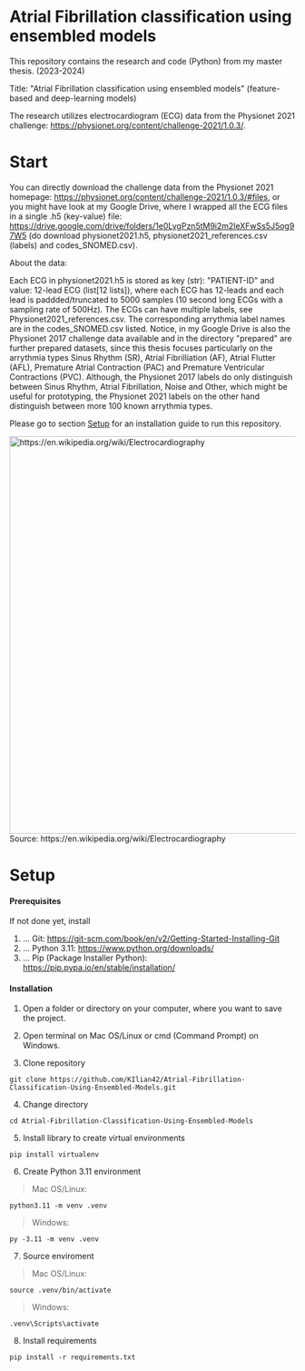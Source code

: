 # Atrial Fibrillation classification using ensembled models

This repository contains the research and code (Python) from my master thesis. (2023-2024)

Title: "Atrial Fibrillation classification using ensembled models" (feature-based and deep-learning models)

The research utilizes electrocardiogram (ECG) data from the Physionet 2021 challenge: https://physionet.org/content/challenge-2021/1.0.3/.

# Start

You can directly download the challenge data from the Physionet 2021 homepage: https://physionet.org/content/challenge-2021/1.0.3/#files,
or you might have look at my Google Drive, where I wrapped all the ECG files in a single .h5 (key-value) file:
https://drive.google.com/drive/folders/1e0LygPzn5tM9i2m2leXFwSs5J5og97W5
(do download physionet2021.h5, physionet2021_references.csv (labels) and codes_SNOMED.csv).

About the data:

Each ECG in physionet2021.h5 is stored as key (str): "PATIENT-ID" and value: 12-lead ECG (list[12 lists]), where each ECG has 12-leads and each lead is paddded/truncated to 5000 samples (10 second long ECGs with a sampling rate of 500Hz). The ECGs can have multiple labels, see Physionet2021_references.csv. The corresponding arrythmia label names are in the codes_SNOMED.csv listed. Notice, in my Google Drive is also the Physionet 2017 challenge data available and in the  directory "prepared" are further prepared datasets, since this thesis focuses particularly on the arrythmia types Sinus Rhythm (SR), Atrial Fibrilliation (AF), Atrial Flutter (AFL), Premature Atrial Contraction (PAC) and Premature Ventricular Contractions (PVC). Although, the Physionet 2017 labels do only distinguish between Sinus Rhythm, Atrial Fibrillation, Noise and Other, which might be useful for prototyping, the Physionet 2021 labels  on the other hand distinguish between more 100 known arrythmia types. 

Please go to section [Setup](#Setup) for an installation guide to run this repository.

<img width="700" alt="https://en.wikipedia.org/wiki/Electrocardiography" src="https://github.com/KIlian42/Atrial-Fibrillation-Classification-Using-Ensembled-Models/assets/57774167/1a2b2533-3aae-4876-8f32-2c24ce4cc90e">
<br />Source: https://en.wikipedia.org/wiki/Electrocardiography

# Setup

#### Prerequisites

If not done yet, install

1. ... Git: https://git-scm.com/book/en/v2/Getting-Started-Installing-Git
2. ... Python 3.11: https://www.python.org/downloads/
3. ... Pip (Package Installer Python): https://pip.pypa.io/en/stable/installation/

#### Installation

1. Open a folder or directory on your computer, where you want to save the project.

2. Open terminal on Mac OS/Linux or cmd (Command Prompt) on Windows.

3. Clone repository
```
git clone https://github.com/KIlian42/Atrial-Fibrillation-Classification-Using-Ensembled-Models.git
```
4. Change directory
```
cd Atrial-Fibrillation-Classification-Using-Ensembled-Models
```
5. Install library to create virtual environments
```
pip install virtualenv
```
6. Create Python 3.11 environment
> Mac OS/Linux:
```
python3.11 -m venv .venv
```
> Windows:
```
py -3.11 -m venv .venv
```
7. Source enviroment
> Mac OS/Linux:
```
source .venv/bin/activate
```
> Windows:
```
.venv\Scripts\activate
```
8. Install requirements
```
pip install -r requirements.txt
```
